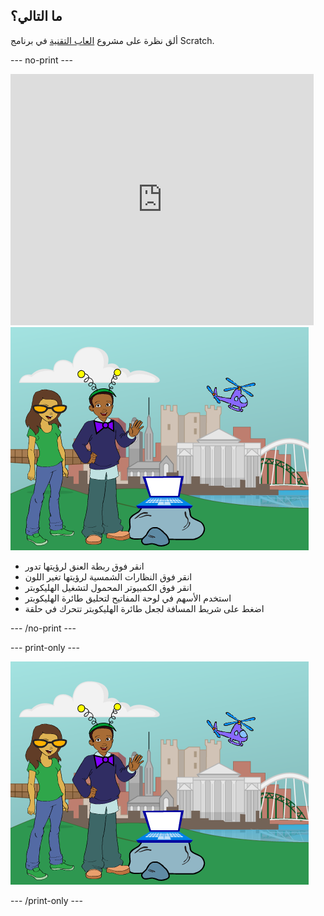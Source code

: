 ## ما التالي؟

ألق نظرة على مشروع [العاب التقنية](https://projects.raspberrypi.org/en/projects/tech-toys) في برنامج Scratch.

--- no-print ---

<div class="scratch-preview">
  <iframe allowtransparency="true" width="485" height="402" src="https://scratch.mit.edu/projects/embed/301514002/?autostart=false" frameborder="0" scrolling="no"></iframe>
  <img src="images/toys-final.png">
</div>

+ انقر فوق ربطة العنق لرؤيتها تدور
+ انقر فوق النظارات الشمسية لرؤيتها تغير اللون
+ انقر فوق الكمبيوتر المحمول لتشغيل الهليكوبتر
+ استخدم الأسهم في لوحة المفاتيح لتحليق طائرة الهليكوبتر
+ اضغط على شريط المسافة لجعل طائرة الهليكوبتر تتحرك في حلقة

--- /no-print ---

--- print-only ---

![المشروع كامل](images/toys-final.png)

--- /print-only ---